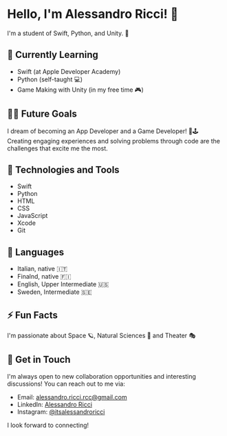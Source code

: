 # Hello, I'm Alessandro Ricci! 👋

I'm a student of Swift, Python, and Unity. 🚀 

## 🌱 Currently Learning
- Swift (at Apple Developer Academy) 
- Python (self-taught 💻) 
- Game Making with Unity (in my free time 🎮) 

## 👨‍💻 Future Goals
I dream of becoming an App Developer and a Game Developer! 📱🕹️ Creating engaging experiences and solving problems through code are the challenges that excite me the most.

## 🔧 Technologies and Tools
- Swift 
- Python
- HTML
- CSS
- JavaScript
- Xcode
- Git 

## 🚩 Languages
- Italian, native 🇮🇹
- Finalnd, native 🇫🇮
- English, Upper Intermediate 🇺🇸
- Sweden, Intermediate 🇸🇪

## ⚡ Fun Facts
I'm passionate about Space 🪐, Natural Sciences 🌻 and Theater 🎭

## 💬 Get in Touch

I'm always open to new collaboration opportunities and interesting discussions! You can reach out to me via:

- Email: [alessandro.ricci.rcc@gmail.com](mailto:alessandro.ricci.rcc@gmail.com)
- LinkedIn: [Alessandro Ricci](https://www.linkedin.com/in/itsalessandroricci/)
- Instagram: [@itsalessandroricci](https://www.instagram.com/itsalessandroricci/)

I look forward to connecting!

